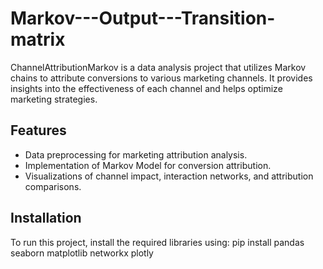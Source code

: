 # Markov---Output---Transition-matrix
ChannelAttributionMarkov is a data analysis project that utilizes Markov chains to attribute conversions to various marketing channels. It provides insights into the effectiveness of each channel and helps optimize marketing strategies.

## Features
- Data preprocessing for marketing attribution analysis.
- Implementation of Markov Model for conversion attribution.
- Visualizations of channel impact, interaction networks, and attribution comparisons.

## Installation
To run this project, install the required libraries using:
pip install pandas seaborn matplotlib networkx plotly

